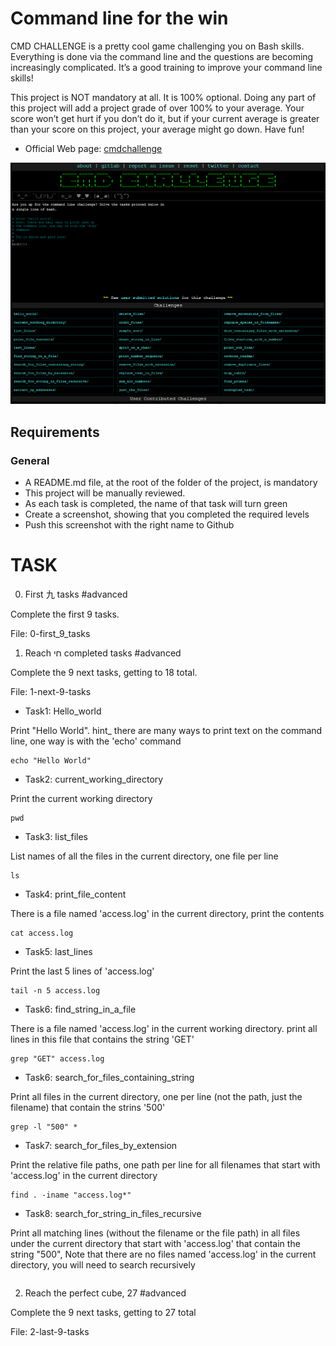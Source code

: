 # Command line for the win

CMD CHALLENGE is a pretty cool game challenging you on Bash skills. Everything is done via the command line and the questions are becoming increasingly complicated. It’s a good training to improve your command line skills!

This project is NOT mandatory at all. It is 100% optional. Doing any part of this project will add a project grade of over 100% to your average. Your score won’t get hurt if you don’t do it, but if your current average is greater than your score on this project, your average might go down. Have fun!

- Official Web page: [cmdchallenge](https://cmdchallenge.com/)

![](cmdchallenge.fw.png)

## Requirements

### General

- A README.md file, at the root of the folder of the project, is mandatory
- This project will be manually reviewed.
- As each task is completed, the name of that task will turn green
- Create a screenshot, showing that you completed the required levels
- Push this screenshot with the right name to Github


# TASK

0. First 九 tasks #advanced

Complete the first 9 tasks.

File: 0-first_9_tasks


1. Reach חי completed tasks #advanced

Complete the 9 next tasks, getting to 18 total.

File: 1-next-9-tasks

- Task1: Hello_world

Print "Hello World".
hint_ there are many ways to print text on the command line, one way is with the 'echo' command
```
echo "Hello World"
```

- Task2: current_working_directory

Print the current working directory
```
pwd
```

- Task3: list_files

List names of all the files in the current directory, one file per line
```
ls
```


- Task4: print_file_content

There is a file named 'access.log' in the current directory, print the contents
```
cat access.log
```

- Task5: last_lines

Print the last 5 lines of 'access.log'
```
tail -n 5 access.log
```

- Task6: find_string_in_a_file

There is a file named 'access.log' in the current working directory. print all lines in this file that contains the string 'GET'
```
grep "GET" access.log
```

- Task6: search_for_files_containing_string

Print all files in the current directory, one per line (not the path, just the filename) that contain the strins '500'
```
grep -l "500" *
```

- Task7: search_for_files_by_extension

Print the relative file paths, one path per line for all filenames that start with 'access.log' in the current directory
```
find . -iname "access.log*"
```

- Task8: search_for_string_in_files_recursive

Print all matching lines (without the filename or the file path) in all files under the current directory that start with 'access.log' that contain the string "500", Note that there are no files named 'access.log' in the current directory, you will need to search recursively
```

```



2. Reach the perfect cube, 27 #advanced

Complete the 9 next tasks, getting to 27 total

File: 2-last-9-tasks
